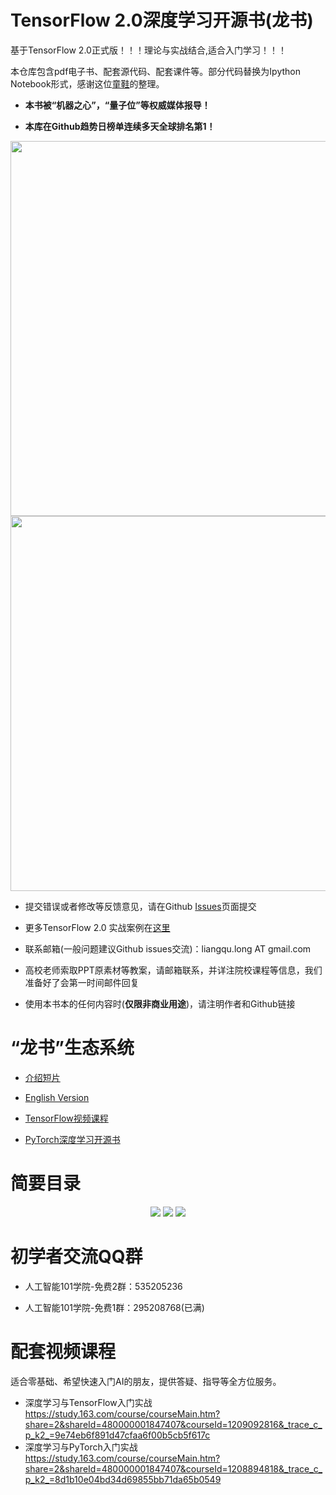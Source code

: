 # TensorFlow 2.0深度学习开源书(龙书)

基于TensorFlow 2.0正式版！！！理论与实战结合,适合入门学习！！！

本仓库包含pdf电子书、配套源代码、配套课件等。部分代码替换为Ipython Notebook形式，感谢这位[童鞋](https://github.com/Relph1119/deeplearning-with-tensorflow-notes)的整理。


-  **本书被“机器之心”，“量子位”等权威媒体报导！**

-  **本库在Github趋势日榜单连续多天全球排名第1！**



<p align="center">
  <img src="assets/1.jpg" align="center" width="600">
  <img src="assets/2.png" align="center" width="600">
</p>

-	提交错误或者修改等反馈意见，请在Github [Issues](https://github.com/dragen1860/Deep-Learning-with-TensorFlow-book/issues)页面提交

-	更多TensorFlow 2.0 实战案例在[这里](https://github.com/dragen1860/TensorFlow-2.x-Tutorials)


-	联系邮箱(一般问题建议Github issues交流)：liangqu.long AT gmail.com

- 高校老师索取PPT原素材等教案，请邮箱联系，并详注院校课程等信息，我们准备好了会第一时间邮件回复

- 使用本书本的任何内容时(**仅限非商业用途**)，请注明作者和Github链接

# “龙书”生态系统

- [介绍短片](https://www.bilibili.com/video/av75331861)

- [English Version](https://github.com/dragen1860/Deep-Learning-with-TensorFlow-book-EN)

- [TensorFlow视频课程](https://study.163.com/course/courseMain.htm?share=2&shareId=480000001847407&courseId=1209092816&_trace_c_p_k2_=9e74eb6f891d47cfaa6f00b5cb5f617c)

- [PyTorch深度学习开源书](https://github.com/dragen1860/Deep-Learning-with-PyTorch-book)


# 简要目录

<p align="center">
  <img src="assets/0.4.目录-双排-1.jpg">
  <img src="assets/0.4.目录-双排-2.jpg">
  <img src="assets/0.4.目录-双排-3.jpg">
</p>


# 初学者交流QQ群

- 人工智能101学院-免费2群：535205236

- 人工智能101学院-免费1群：295208768(已满)


#	配套视频课程

适合零基础、希望快速入门AI的朋友，提供答疑、指导等全方位服务。

- 深度学习与TensorFlow入门实战
https://study.163.com/course/courseMain.htm?share=2&shareId=480000001847407&courseId=1209092816&_trace_c_p_k2_=9e74eb6f891d47cfaa6f00b5cb5f617c
- 深度学习与PyTorch入门实战
https://study.163.com/course/courseMain.htm?share=2&shareId=480000001847407&courseId=1208894818&_trace_c_p_k2_=8d1b10e04bd34d69855bb71da65b0549

